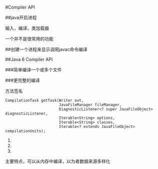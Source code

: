 #Compiler API

##java开启进程

输入，编译，类加载器

一个并不是很常用的功能

##创建一个进程来显示调用javac命令编译



##Java 6 Compiler API

###简单编译一个或多个文件



###更完整的编译

方法签名

    CompilationTask getTask(Writer out,
                            JavaFileManager fileManager,
                            DiagnosticListener<? super JavaFileObject> diagnosticListener,
                            Iterable<String> options,
                            Iterable<String> classes,
                            Iterable<? extends JavaFileObject> compilationUnits);



1. 


2. 


3. 


主要特点，可以从内存中编译，以为者数据来源多样化

